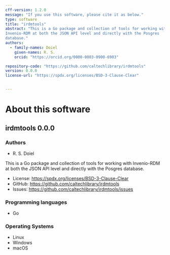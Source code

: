 ```yaml
---
cff-version: 1.2.0
message: "If you use this software, please cite it as below."
type: software
title: "irdmtools"
abstract: "This is a Go package and collection of tools for working with
Invenio-RDM at both the JSON API level and directly with the Posgres
database."
authors:
  - family-names: Doiel
    given-names: R. S.
    orcid: "https://orcid.org/0000-0003-0900-6903"

repository-code: "https://github.com/caltechlibrary/irdmtools"
version: 0.0.0
license-url: "https://spdx.org/licenses/BSD-3-Clause-Clear"


---
```


About this software
===================

## irdmtools 0.0.0

### Authors

- R. S. Doiel

This is a Go package and collection of tools for working with
Invenio-RDM at both the JSON API level and directly with the Posgres
database.


- License: https://spdx.org/licenses/BSD-3-Clause-Clear
- GitHub: https://github.com/caltechlibrary/irdmtools
- Issues: https://github.com/caltechlibrary/irdmtools/issues


### Programming languages

- Go

### Operating Systems

- Linux
- Windows
- macOS

